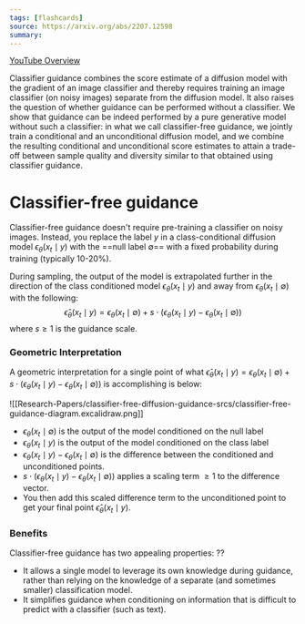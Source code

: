 ```yaml
---
tags: [flashcards]
source: https://arxiv.org/abs/2207.12598
summary:
---
```


[YouTube Overview](https://youtu.be/c1GwVg3lt1c?t=225)

Classifier guidance combines the score estimate of a diffusion model with the gradient of an image classifier and thereby requires training an image classifier (on noisy images) separate from the diffusion model. It also raises the question of whether guidance can be performed without a classifier. We show that guidance can be indeed performed by a pure generative model without such a classifier: in what we call classifier-free guidance, we jointly train a conditional and an unconditional diffusion model, and we combine the resulting conditional and unconditional score estimates to attain a trade-off between sample quality and diversity similar to that obtained using classifier guidance.

# Classifier-free guidance
Classifier-free guidance doesn't require pre-training a classifier on noisy images. Instead, you replace the label $y$ in a class-conditional diffusion model $\epsilon_\theta\left(x_t \mid y\right)$ with the ==null label $\emptyset$== with a fixed probability during training (typically 10-20%).
<!--SR:!2024-06-22,264,308-->

During sampling, the output of the model is extrapolated further in the direction of the class conditioned model $\epsilon_\theta\left(x_t \mid y\right)$ and away from $\epsilon_\theta\left(x_t \mid \emptyset\right)$ with the following:
$$\hat{\epsilon}_\theta\left(x_t \mid y\right)=\epsilon_\theta\left(x_t \mid \emptyset\right)+s \cdot\left(\epsilon_\theta\left(x_t \mid y\right)-\epsilon_\theta\left(x_t \mid \emptyset\right)\right)$$
where $s \geq 1$ is the guidance scale.

### Geometric Interpretation
A geometric interpretation for a single point of what $\hat{\epsilon}_\theta\left(x_t \mid y\right)=\epsilon_\theta\left(x_t \mid \emptyset\right)+s \cdot\left(\epsilon_\theta\left(x_t \mid y\right)-\epsilon_\theta\left(x_t \mid \emptyset\right)\right)$ is accomplishing is below:

![[Research-Papers/classifier-free-diffusion-guidance-srcs/classifier-free-guidance-diagram.excalidraw.png]]

- $\epsilon_\theta\left(x_t \mid \emptyset\right)$ is the output of the model conditioned on the null label
- $\epsilon_\theta\left(x_t \mid y\right)$ is the output of the model conditioned on the class label
- $\epsilon_\theta\left(x_t \mid y\right)-\epsilon_\theta\left(x_t \mid \emptyset\right)$ is the difference between the conditioned and unconditioned points.
- $s \cdot (\epsilon_\theta\left(x_t \mid y\right)-\epsilon_\theta\left(x_t \mid \emptyset\right))$ applies a scaling term $\geq 1$ to the difference vector.
- You then add this scaled difference term to the unconditioned point to get your final point $\hat{\epsilon}_\theta\left(x_t \mid y\right)$.

### Benefits
Classifier-free guidance has two appealing properties:
??
- It allows a single model to leverage its own knowledge during guidance, rather than relying on the knowledge of a separate (and sometimes smaller) classification model.
- It simplifies guidance when conditioning on information that is difficult to predict with a classifier (such as text).
<!--SR:!2024-05-21,232,270-->